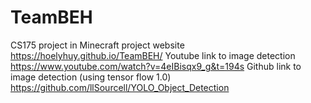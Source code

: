 # TeamBEH
CS175 project in Minecraft
project website https://hoelyhuy.github.io/TeamBEH/
Youtube link to image detection
https://www.youtube.com/watch?v=4eIBisqx9_g&t=194s
Github link to image detection (using tensor flow 1.0)
https://github.com/llSourcell/YOLO_Object_Detection
